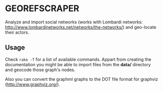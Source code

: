 GEOREFSCRAPER
==

Analyze and import social networks (works with Lombardi networks:
http://www.lombardinetworks.net/networks/the-networks/) and geo-locate their
actors.

Usage
--

Check ```rake -T``` for a list of available commands. Appart from creating the
documentation you might be able to import files from the **data/** directory
and geocode those graph's nodes.

Also you can convert the graphml graphs to the DOT file format for graphviz
(http://www.graphviz.org/).

